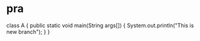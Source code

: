 # pra
class A
{
public static void main(String args[])
{
System.out.println("This is new branch");
}
}
